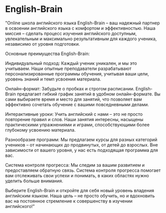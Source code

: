 # English-Brain
"Online школа английского языка English-Brain – ваш надежный партнер в освоении английского языка с комфортом и эффективностью. Наша миссия – сделать процесс изучения английского доступным, увлекательным и максимально результативным для каждого ученика, независимо от уровня подготовки.

Основные преимущества English-Brain:

Индивидуальный подход: Каждый ученик уникален, и мы это учитываем. Наши опытные преподаватели разрабатывают персонализированные программы обучения, учитывая ваши цели, уровень знаний и темп усвоения материала.

Онлайн-формат: Забудьте о пробках и строгом расписании. English-Brain предлагает гибкий график занятий в удобном онлайн-формате. Вы сами выбираете время и место для занятий, что позволяет вам эффективно сочетать обучение с вашими повседневными делами.

Интерактивные уроки: Учить английский с нами – это не просто повторение правил и слов. Наши занятия интересны, насыщены практическими упражнениями и играми, способствующими более глубокому усвоению материала.

Разнообразие программ: Мы предлагаем курсы для разных категорий учеников – от начинающих до продвинутых, от детей до взрослых. Вне зависимости от вашего уровня, у нас есть подходящая программа для вас.

Система контроля прогресса: Мы следим за вашим развитием и предоставляем обратную связь. Система контроля прогресса помогает вам отслеживать свои успехи и понимать, в каких областях нужно уделить больше внимания.

Выберите English-Brain и откройте для себя новый уровень владения английским языком. Наша цель – не просто обучить, но и вдохновить вас на постоянное стремление к совершенству в изучении английского!"
